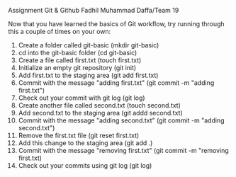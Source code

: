 Assignment Git & Github Fadhil Muhammad Daffa/Team 19

Now that you have learned the basics of Git workflow, try running through this a couple of times on your own:

1. Create a folder called git-basic (mkdir git-basic)
2. cd into the git-basic folder (cd git-basic)
3. Create a file called first.txt (touch first.txt)
4. Initialize an empty git repository (git init)
5. Add first.txt to the staging area (git add first.txt)
6. Commit with the message "adding first.txt" (git commit -m "adding first.txt")
7. Check out your commit with git log (git log)
8. Create another file called second.txt (touch second.txt)
9. Add second.txt to the staging area (git addd second.txt)
10. Commit with the message "adding second.txt" (git commit -m "adding second.txt")
11. Remove the first.txt file (git reset first.txt)
12. Add this change to the staging area (git add .)
13. Commit with the message "removing first.txt" (git commit -m "removing first.txt)
14. Check out your commits using git log (git log)